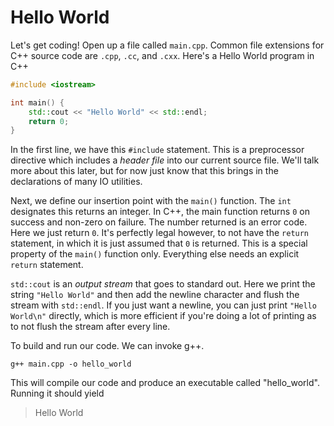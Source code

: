 # Hello World

Let's get coding! Open up a file called `main.cpp`. Common file extensions for C++ source code are `.cpp`, `.cc`, and `.cxx`. Here's a Hello World program in C++

```C++
#include <iostream>

int main() {
    std::cout << "Hello World" << std::endl;
    return 0;
}
```

In the first line, we have this `#include` statement. This is a preprocessor directive which includes a *header file* into our current source file. We'll talk more about this later, but for now just know that this brings in the declarations of many IO utilities.

Next, we define our insertion point with the `main()` function. The `int` designates this returns an integer. In C++, the main function returns `0` on success and non-zero on failure. The number returned is an error code.  Here we just return `0`. It's perfectly legal however, to not have the `return` statement, in which it is just assumed that `0` is returned. This is a special property of the `main()` function only. Everything else needs an explicit `return` statement.

`std::cout` is an *output stream* that goes to standard out. Here we print the string `"Hello World"` and then add the newline character and flush the stream with `std::endl`. If you just want a newline, you can just print `"Hello World\n"` directly, which is more efficient if you're doing a lot of printing as to not flush the stream after every line.

To build and run our code. We can invoke g++.

`g++ main.cpp -o hello_world`

This will compile our code and produce an executable  called "hello_world". Running it should yield

> Hello World
